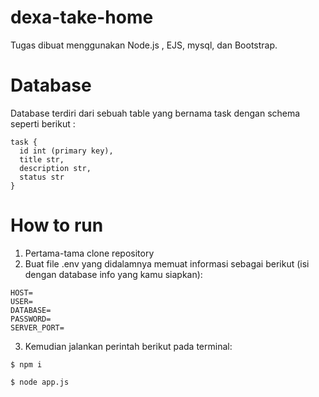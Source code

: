 # dexa-take-home
Tugas dibuat menggunakan Node.js , EJS, mysql, dan Bootstrap.

# Database
Database terdiri dari sebuah table yang bernama task dengan schema seperti berikut :
```
task {
  id int (primary key),
  title str,
  description str,
  status str
}
```

# How to run
1. Pertama-tama clone repository
2. Buat file .env yang didalamnya memuat informasi sebagai berikut (isi dengan database info yang kamu siapkan):
```
HOST=
USER=
DATABASE=
PASSWORD=
SERVER_PORT=
```
3. Kemudian jalankan perintah berikut pada terminal:
```
$ npm i

$ node app.js
```
